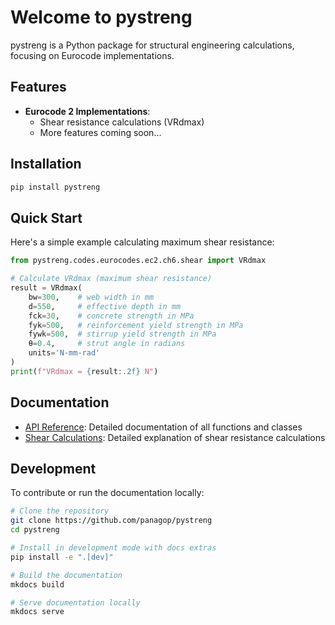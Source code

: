 # Welcome to pystreng

pystreng is a Python package for structural engineering calculations, focusing on Eurocode implementations.

## Features

- **Eurocode 2 Implementations**: 
    - Shear resistance calculations (VRdmax)
    - More features coming soon...

## Installation

```bash
pip install pystreng
```

## Quick Start

Here's a simple example calculating maximum shear resistance:

```python
from pystreng.codes.eurocodes.ec2.ch6.shear import VRdmax

# Calculate VRdmax (maximum shear resistance)
result = VRdmax(
    bw=300,    # web width in mm
    d=550,     # effective depth in mm
    fck=30,    # concrete strength in MPa
    fyk=500,   # reinforcement yield strength in MPa
    fywk=500,  # stirrup yield strength in MPa
    θ=0.4,     # strut angle in radians
    units='N-mm-rad'
)
print(f"VRdmax = {result:.2f} N")
```

## Documentation

- [API Reference](api.md): Detailed documentation of all functions and classes
- [Shear Calculations](shear.md): Detailed explanation of shear resistance calculations

## Development

To contribute or run the documentation locally:

```bash
# Clone the repository
git clone https://github.com/panagop/pystreng
cd pystreng

# Install in development mode with docs extras
pip install -e ".[dev]"

# Build the documentation
mkdocs build

# Serve documentation locally
mkdocs serve
```
